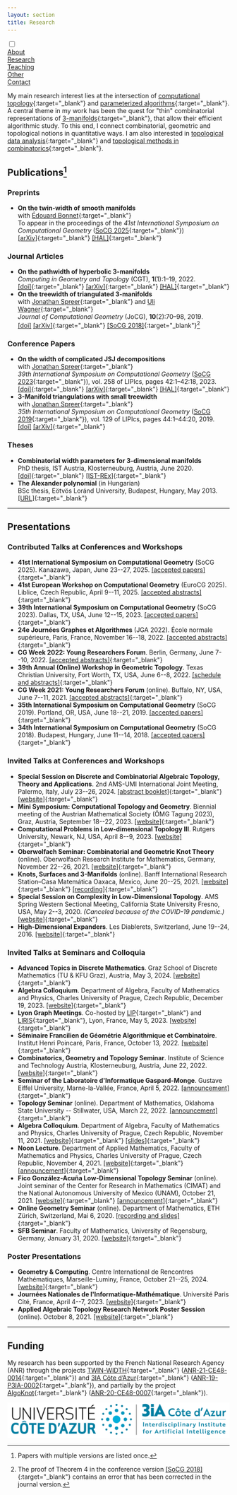 ```yaml
---
layout: section
title: Research
---
```


<div class="flex-container">
  <input id="toggle" type="checkbox">
  <div class="flex-item"><a href="{{ "/" | absolute_url }}">About</a></div>
  <div class="flex-item" id="active"><a href="research.html">Research</a></div>
  <div class="flex-item"><a href="teaching.html">Teaching</a></div>
  <div class="flex-item"><a href="other.html">Other</a></div>
  <div class="flex-item"><a href="contact.html">Contact</a></div>
  <div class="flex-item" id="hamburger">
    <label for="toggle">
      <i class="fas fa-bars" id="bars"></i>
      <i class="fas fa-times" id="times"></i>
    </label>
    </div>
</div>

My main research interest lies at the intersection of [computational topology](https://en.wikipedia.org/wiki/Computational_topology){:target="_blank"} and [parameterized algorithms](https://www.mimuw.edu.pl/~malcin/book/){:target="_blank"}. A central theme in my work has been the quest for "thin" combinatorial representations of [3-manifolds](https://en.wikipedia.org/wiki/3-manifold){:target="_blank"}, that allow their efficient algorithmic study. To this end, I connect combinatorial, geometric and topological notions in quantitative ways. I am also interested in [topological data analysis](https://en.wikipedia.org/wiki/Topological_data_analysis){:target="_blank"} and [topological methods in combinatorics](https://en.wikipedia.org/wiki/Topological_combinatorics){:target="_blank"}.

## Publications[^1]

[^1]: Papers with multiple versions are listed once.

### Preprints

- **On the twin-width of smooth manifolds** <br> with [Édouard Bonnet](https://perso.ens-lyon.fr/edouard.bonnet/){:target="_blank"} <br> To appear in the proceedings of the _41st International Symposium on Computational Geometry_ ([SoCG 2025](https://socg25.github.io/socg.html){:target="_blank"}) <br> [[arXiv]](https://arxiv.org/abs/2407.10174){:target="_blank"} [[HAL]](https://hal.science/hal-04654840){:target="_blank"}

### Journal Articles

- **On the pathwidth of hyperbolic 3-manifolds** <br> _Computing in Geometry and Topology_ (CGT), **1**(1):1–19, 2022. <br> [[doi]](https://doi.org/10.57717/cgt.v1i1.4){:target="_blank"} [[arXiv]](https://arxiv.org/abs/2105.11371){:target="_blank"} [[HAL]](https://hal.science/hal-03373577){:target="_blank"}
- **On the treewidth of triangulated 3-manifolds** <br> with [Jonathan Spreer](https://sites.google.com/view/jonathan-spreer/home){:target="_blank"} and [Uli Wagner](https://ist.ac.at/en/research/wagner-group/){:target="_blank"} <br> _Journal of Computational Geometry_ (JoCG), **10**(2):70–98, 2019. <br> [[doi]](https://doi.org/10.20382/jogc.v10i2a5) [[arXiv]](https://arxiv.org/abs/1712.00434){:target="_blank"} [[SoCG 2018]](https://doi.org/10.4230/LIPIcs.SoCG.2018.46){:target="_blank"}[^2]

[^2]: The proof of Theorem 4 in the conference version [[SoCG 2018]](https://doi.org/10.4230/LIPIcs.SoCG.2018.46){:target="_blank"} contains an error that has been corrected in the journal version.

### Conference Papers

- **On the width of complicated JSJ decompositions** <br> with [Jonathan Spreer](https://sites.google.com/view/jonathan-spreer/home){:target="_blank"} <br> _39th International Symposium on Computational Geometry_ ([SoCG 2023](https://cs.utdallas.edu/SOCG23/socg.html){:target="_blank"}), vol. 258 of LIPIcs, pages 42:1–42:18, 2023. <br> [[doi]](https://doi.org/10.4230/LIPIcs.SoCG.2023.42){:target="_blank"} [[arXiv]](https://arxiv.org/abs/2303.06789){:target="_blank"} [[HAL]](https://hal.science/hal-04055617){:target="_blank"}
- **3-Manifold triangulations with small treewidth** <br> with [Jonathan Spreer](https://sites.google.com/view/jonathan-spreer/home){:target="_blank"} <br> _35th International Symposium on Computational Geometry_ ([SoCG 2019](https://web.archive.org/web/20190717212327/https://eecs.oregonstate.edu/socg19/papers.html){:target="_blank"}), vol. 129 of LIPIcs, pages 44:1–44:20, 2019. <br> [[doi]](https://doi.org/10.4230/LIPIcs.SoCG.2019.44) [[arXiv]](https://arxiv.org/abs/1812.05528){:target="_blank"}


### Theses

- **Combinatorial width parameters for 3-dimensional manifolds** <br> PhD thesis, IST
Austria, Klosterneuburg, Austria, June 2020. <br> [[doi]](https://doi.org/10.15479/AT:ISTA:8032){:target="_blank"} [[IST-REx]](https://research-explorer.app.ist.ac.at/record/8032){:target="_blank"}
- **The Alexander polynomial** (in Hungarian) <br> BSc thesis, Eötvös Loránd
University, Budapest, Hungary, May 2013. <br> [[URL]](https://web.cs.elte.hu/blobs/diplomamunkak/bsc_mat/2013/huszar_kristof.pdf){:target="_blank"}

___


## Presentations

### Contributed Talks at Conferences and Workshops

- **41st International Symposium on Computational Geometry** (SoCG 2025). Kanazawa, Japan, June 23--27, 2025. [[accepted papers]](https://socg25.github.io/socg.html#accepted_list){:target="_blank"}
- **41st European Workshop on Computational Geometry** (EuroCG 2025). Liblice, Czech Republic, April 9--11, 2025. [[accepted abstracts]](https://kam.mff.cuni.cz/conferences/eurocg2025/accepted.html#about){:target="_blank"}
- **39th International Symposium on Computational Geometry** (SoCG 2023). Dallas, TX, USA, June 12--15, 2023. [[accepted papers]](https://cs.utdallas.edu/SOCG23/socg.html){:target="_blank"}
- **24e Journées Graphes et Algorithmes** (JGA 2022). École normale supérieure, Paris, France, November 16--18, 2022. [[accepted abstracts]](https://jga2022.sciencesconf.org/program){:target="_blank"}
- **CG Week 2022: Young Researchers Forum**. Berlin, Germany, June 7--10, 2022. [[accepted abstracts]](https://www.inf.fu-berlin.de/inst/ag-ti/socg22/yrf.html#accepted_list){:target="_blank"}
- **39th Annual (Online) Workshop in Geometric Topology**. Texas Christian University, Fort Worth, TX, USA, June 6--8, 2022. [[schedule and abstracts]](https://faculty.tcu.edu/gfriedman/gtw2022/schedule.html){:target="_blank"}
- **CG Week 2021: Young Researchers Forum** (online). Buffalo, NY, USA, June 7--11, 2021. [[accepted abstracts]](https://cse.buffalo.edu/socg21/yrf_accepted.html){:target="_blank"}
- **35th International Symposium on Computational Geometry** (SoCG 2019). Portland, OR, USA, June 18--21, 2019. [[accepted papers]](https://eecs.oregonstate.edu/socg19/papers.html){:target="_blank"}
- **34th International Symposium on Computational Geometry** (SoCG 2018). Budapest, Hungary, June 11--14, 2018. [[accepted papers]](https://www.renyi.hu/conferences/socg18/socg_accepted_papers.xml){:target="_blank"}

### Invited Talks at Conferences and Workshops

- **Special Session on Discrete and Combinatorial Algebraic Topology, Theory and Applications**. 2nd AMS-UMI International Joint Meeting, Palermo, Italy, July 23--26, 2024. [[abstract booklet]](https://umi.dm.unibo.it/jm-umi-ams/index.php?gf-download=2024%2F08%2FAMS_UMI_Schedule.pdf&form-id=4&field-id=9&hash=25599ad75a2635d0855ff83f62039c8ad63a56e8c49b5fa906ac0e65b77ac857){:target="_blank"} [[website]](https://umi.dm.unibo.it/jm-umi-ams/){:target="_blank"}
- **Mini Symposium: Computational Topology and Geometry**. Biennial meeting of the Austrian Mathematical Society (ÖMG Tagung 2023), Graz, Austria, September 18--22, 2023. [[website]](https://oemg-tagung-2023.at/){:target="_blank"}
- **Computational Problems in Low-dimensional Topology III**. Rutgers University, Newark, NJ, USA, April 8--9, 2023. [[website]](https://sites.rutgers.edu/cplt-workshop/about/){:target="_blank"}
- **Oberwolfach Seminar: Combinatorial and Geometric Knot Theory** (online). Oberwolfach Research Institute for Mathematics, Germany, November 22--26, 2021. [[website]](https://www.mfo.de/occasion/2147b/www_view){:target="_blank"}
- **Knots, Surfaces and 3-Manifolds** (online). Banff International Research Station–Casa Matemática Oaxaca, Mexico, June 20--25, 2021. [[website]](https://www.birs.ca/events/2021/5-day-workshops/21w5094){:target="_blank"} [[recording]](http://videos.birs.ca/2021/21w5094/202106251230-Huszar.mp4){:target="_blank"}
- **Special Session on Complexity in Low-Dimensional Topology**. AMS Spring Western Sectional Meeting, California State University Fresno, USA, May 2--3, 2020.  _(Canceled because of the COVID-19 pandemic.)_ [[website]](https://www.ams.org/meetings/sectional/2272_program_ss14.html){:target="_blank"}
- **High-Dimensional Expanders**. Les Diablerets, Switzerland, June 19--24, 2016. [[website]](https://www.unige.ch/~tatiana/diablerets2016/home_new.html){:target="_blank"}

### Invited Talks at Seminars and Colloquia

- **Advanced Topics in Discrete Mathematics**. Graz School of Discrete Mathematics (TU & KFU Graz), Austria, May 3, 2024. [[website]](https://www.math.tugraz.at/graz-school-of-discrete-mathematics/index.php?link=seminar){:target="_blank"}
- **Algebra Colloquium**. Department of Algebra, Faculty of Mathematics and Physics, Charles University of Prague, Czech Republic, December 19, 2023. [[website]](https://www.mff.cuni.cz/en/math/ka/events/seminars/algebra-colloquium){:target="_blank"}
- **Lyon Graph Meetings**. Co-hosted by [LIP](http://www.ens-lyon.fr/LIP/){:target="_blank"} and [LIRIS](https://liris.cnrs.fr/en){:target="_blank"}, Lyon, France, May 5, 2023. [[website]](https://perso.liris.cnrs.fr/lfeuilloley/graph-meeting.html){:target="_blank"}
- **Séminaire Francilien de Géométrie Algorithmique et Combinatoire**. Institut Henri Poincaré, Paris, France, October 13, 2022. [[website]](https://monge.univ-mlv.fr/~hubard/GAC/){:target="_blank"}
- **Combinatorics, Geometry and Topology Seminar**. Institute of Science and Technology Austria, Klosterneuburg, Austria, June 22, 2022. [[website]](https://geomtop.pages.ist.ac.at/){:target="_blank"}
- **Seminar of the Laboratoire d'Informatique Gaspard-Monge**. Gustave Eiffel University, Marne-la-Vallée, France, April 5, 2022. [[announcement]](https://siteigm.univ-mlv.fr/seminaire/980/){:target="_blank"}
- **Topology Seminar** (online). Department of Mathematics, Oklahoma State University -- Stillwater, USA, March 22, 2022. [[announcement]](https://www.mathdept.okstate.edu/announce/pdf/1282.pdf){:target="_blank"}
- **Algebra Colloquium**. Department of Algebra, Faculty of Mathematics and Physics, Charles University of Prague, Czech Republic, November 11, 2021. [[website]](https://www.mff.cuni.cz/en/math/ka/events/seminars/algebra-colloquium){:target="_blank"} [[slides]](https://www2.karlin.mff.cuni.cz/~patakova/AlgKol/K_Huszar-Algebra_Colloquium-Prague.pdf){:target="_blank"}
- **Noon Lecture**. Department of Applied Mathematics, Faculty of Mathematics and Physics, Charles University of Prague, Czech Republic, November 4, 2021. [[website]](https://www.mff.cuni.cz/en/kam/teaching-and-seminars/noon-lectures){:target="_blank"} [[announcement]](https://www.mff.cuni.cz/en/kam/teaching-and-seminars/noon-lectures/2021/towards-thin-triangulations-of-3-manifolds){:target="_blank"}
- **Fico González-Acuña Low-Dimensional Topology Seminar** (online). Joint seminar of the Center for Research in Mathematics (CIMAT) and the National Autonomous University of Mexico (UNAM), October 21, 2021. [[website]](http://www.fico-ldtseminar.org){:target="_blank"} [[announcement]](http://www.fico-ldtseminar.org/talks/21-10-21-kristof-huszar/){:target="_blank"}
- **Online Geometry Seminar** (online). Department of Mathematics, ETH Zürich, Switzerland, Mai 6, 2020. [[recording and slides]](https://math.ethz.ch/news-and-events/events/research-seminars/online-geometry-seminar.html?s=fs20#e_15369){:target="_blank"}
- **SFB Seminar**. Faculty of Mathematics, University of Regensburg, Germany, January 31, 2020. [[website]](https://sfb-higher-invariants.app.uni-regensburg.de/index.php?StartDatum=2020-01-27){:target="_blank"}

### Poster Presentations

- **Geometry & Computing**. Centre International de Rencontres Mathématiques, Marseille-Luminy, France, October 21--25, 2024. [[website]](https://geocomp2024.sciencesconf.org){:target="_blank"}
- **Journées Nationales de l'Informatique-Mathématique**. Université Paris Cité, France, April 4--7, 2023. [[website]](https://jnim2023.sciencesconf.org){:target="_blank"}
- **Applied Algebraic Topology Research Network Poster Session** (online). October 8, 2021. [[website]](https://sites.google.com/view/aatrn-poster-session/prior-poster-sessions/october-2021-posters){:target="_blank"}

___


## Funding

My research has been supported by the French National Research Agency (ANR) through the projects [TWIN-WIDTH](https://perso.ens-lyon.fr/edouard.bonnet/twinwidth.html){:target="_blank"} ([ANR-21-CE48-0014](https://anr.fr/Projet-ANR-21-CE48-0014){:target="_blank"}) and [3IA Côte d’Azur](https://3ia.univ-cotedazur.eu/){:target="_blank"} ([ANR-19-P3IA-0002](https://anr.fr/ProjetIA-19-P3IA-0002){:target="_blank"}), and partially by the project [AlgoKnot](https://project.inria.fr/algoknot/){:target="_blank"} ([ANR-20-CE48-0007](https://anr.fr/Projet-ANR-20-CE48-0007){:target="_blank"}).

![3IA Côte d’Azur](/assets/img/3IA_UCA.png "3IA Côte d’Azur")
